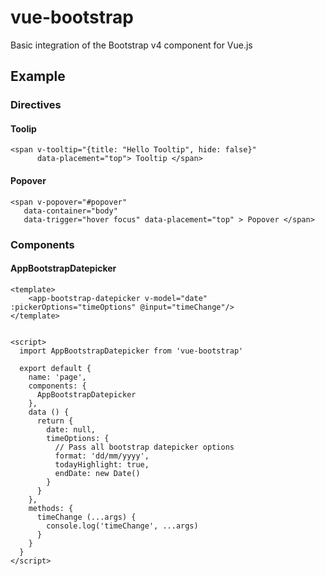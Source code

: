 # vue-bootstrap
Basic integration of the Bootstrap v4 component for Vue.js

## Example

### Directives
#### Toolip
```vue
<span v-tooltip="{title: "Hello Tooltip", hide: false}"
      data-placement="top"> Tooltip </span>

```
#### Popover
```vue
<span v-popover="#popover"
   data-container="body"
   data-trigger="hover focus" data-placement="top" > Popover </span>

```

### Components
#### AppBootstrapDatepicker
``` vue
<template>
    <app-bootstrap-datepicker v-model="date" :pickerOptions="timeOptions" @input="timeChange"/>
</template>


<script>
  import AppBootstrapDatepicker from 'vue-bootstrap'

  export default {
    name: 'page',
    components: {
      AppBootstrapDatepicker
    },
    data () {
      return {
        date: null,
        timeOptions: {
          // Pass all bootstrap datepicker options
          format: 'dd/mm/yyyy',
          todayHighlight: true,
          endDate: new Date()
        }
      }
    },
    methods: {
      timeChange (...args) {
        console.log('timeChange', ...args)
      }
    }
  }
</script>
